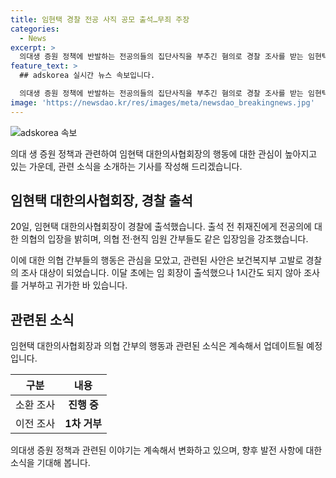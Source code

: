 ```yaml
---
title: 임현택 경찰 전공 사직 공모 출석…무죄 주장
categories:
  - News
excerpt: >
  의대생 증원 정책에 반발하는 전공의들의 집단사직을 부추긴 혐의로 경찰 조사를 받는 임현택 대한의사협회 회장이 출석했습니다. 임 회장은 "전공의가 특별한 죄가 없다는 건 의사뿐만 아니라 전 국민이 아는 내용"이라며 의협 간부도 동일한 입장이라고 밝혔습니다. 고발 받고 있는 의협 간부는 조사를 거부하고 귀가한 사실이 있습니다.
feature_text: >
  ## adskorea 실시간 뉴스 속보입니다.

  의대생 증원 정책에 반발하는 전공의들의 집단사직을 부추긴 혐의로 경찰 조사를 받는 임현택 대한의사협회 회장이 출석했습니다. 임 회장은 "전공의가 특별한 죄가 없다는 건 의사뿐만 아니라 전 국민이 아는 내용"이라며 의협 간부도 동일한 입장이라고 밝혔습니다. 고발 받고 있는 의협 간부는 조사를 거부하고 귀가한 사실이 있습니다.
image: 'https://newsdao.kr/res/images/meta/newsdao_breakingnews.jpg'
---
```


<p><img src="https://newsdao.kr/res/images/meta/newsdao_breakingnews.jpg" alt="adskorea 속보" /></p>

<p>의대 생 증원 정책과 관련하여 임현택 대한의사협회장의 행동에 대한 관심이 높아지고 있는 가운데, 관련 소식을 소개하는 기사를 작성해 드리겠습니다.</p>

<h2 data-ke-size="size26">임현택 대한의사협회장, 경찰 출석</h2>

<p>20일, 임현택 대한의사협회장이 경찰에 출석했습니다. 출석 전 취재진에게 전공의에 대한 의협의 입장을 밝히며, 의협 전·현직 임원 간부들도 같은 입장임을 강조했습니다.</p>

<p data-ke-size="size16">이에 대한 의협 간부들의 행동은 관심을 모았고, 관련된 사안은 보건복지부 고발로 경찰의 조사 대상이 되었습니다. 이달 초에는 임 회장이 출석했으나 1시간도 되지 않아 조사를 거부하고 귀가한 바 있습니다.</p>

<h2 data-ke-size="size26">관련된 소식</h2>

<p>임현택 대한의사협회장과 의협 간부의 행동과 관련된 소식은 계속해서 업데이트될 예정입니다.</p>

<table>
  <thead>
    <tr>
      <th>구분</th>
      <th>내용</th>
    </tr>
  </thead>
  <tbody>
    <tr>
      <td>소환 조사</td>
      <td style="text-align: center; height: 17px;"><b>진행 중</b></td>
    </tr>
    <tr>
      <td>이전 조사</td>
      <td style="text-align: center; height: 17px;"><b>1차 거부</b></td>
    </tr>
  </tbody>
</table>

<p>의대생 증원 정책과 관련된 이야기는 계속해서 변화하고 있으며, 향후 발전 사항에 대한 소식을 기대해 봅니다.</p>

